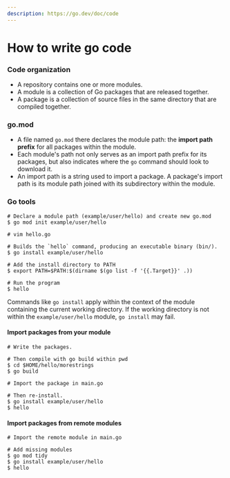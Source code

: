 ```yaml
---
description: https://go.dev/doc/code
---
```


# How to write go code

### Code organization

* A repository contains one or more modules.
* A module is a collection of Go packages that are released together.
* A package is a collection of source files in the same directory that are compiled together.

### go.mod

* A file named `go.mod` there declares the module path: the **import path prefix** for all packages within the module.&#x20;
* Each module's path not only serves as an import path prefix for its packages, but also indicates where the `go` command should look to download it.&#x20;
* An import path is a string used to import a package. A package's import path is its module path joined with its subdirectory within the module.

### Go tools

```shell
# Declare a module path (example/user/hello) and create new go.mod
$ go mod init example/user/hello

# vim hello.go

# Builds the `hello` command, producing an executable binary (bin/).
$ go install example/user/hello

# Add the install directory to PATH
$ export PATH=$PATH:$(dirname $(go list -f '{{.Target}}' .))

# Run the program 
$ hello
```

Commands like `go install` apply within the context of the module containing the current working directory. If the working directory is not within the `example/user/hello` module, `go install` may fail.

#### Import packages from your module

```shell
# Write the packages.

# Then compile with go build within pwd
$ cd $HOME/hello/morestrings
$ go build

# Import the package in main.go

# Then re-install.
$ go install example/user/hello
$ hello
```

#### Import packages from remote modules

```shell
# Import the remote module in main.go

# Add missing modules 
$ go mod tidy
$ go install example/user/hello
$ hello
```
